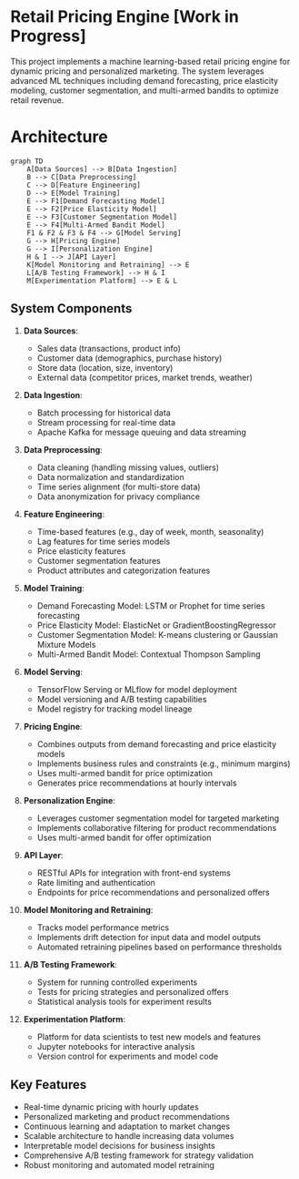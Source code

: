 # Retail Pricing Engine [Work in Progress]
This project implements a machine learning-based retail pricing engine for dynamic pricing and personalized marketing. The system leverages advanced ML techniques including demand forecasting, price elasticity modeling, customer segmentation, and multi-armed bandits to optimize retail revenue.

# Architecture

```mermaid
graph TD
    A[Data Sources] --> B[Data Ingestion]
    B --> C[Data Preprocessing]
    C --> D[Feature Engineering]
    D --> E[Model Training]
    E --> F1[Demand Forecasting Model]
    E --> F2[Price Elasticity Model]
    E --> F3[Customer Segmentation Model]
    E --> F4[Multi-Armed Bandit Model]
    F1 & F2 & F3 & F4 --> G[Model Serving]
    G --> H[Pricing Engine]
    G --> I[Personalization Engine]
    H & I --> J[API Layer]
    K[Model Monitoring and Retraining] --> E
    L[A/B Testing Framework] --> H & I
    M[Experimentation Platform] --> E & L
```
## System Components

1. **Data Sources**: 
   - Sales data (transactions, product info)
   - Customer data (demographics, purchase history)
   - Store data (location, size, inventory)
   - External data (competitor prices, market trends, weather)

2. **Data Ingestion**: 
   - Batch processing for historical data
   - Stream processing for real-time data
   - Apache Kafka for message queuing and data streaming

3. **Data Preprocessing**: 
   - Data cleaning (handling missing values, outliers)
   - Data normalization and standardization
   - Time series alignment (for multi-store data)
   - Data anonymization for privacy compliance

4. **Feature Engineering**: 
   - Time-based features (e.g., day of week, month, seasonality)
   - Lag features for time series models
   - Price elasticity features
   - Customer segmentation features
   - Product attributes and categorization features

5. **Model Training**: 
   - Demand Forecasting Model: LSTM or Prophet for time series forecasting
   - Price Elasticity Model: ElasticNet or GradientBoostingRegressor
   - Customer Segmentation Model: K-means clustering or Gaussian Mixture Models
   - Multi-Armed Bandit Model: Contextual Thompson Sampling

6. **Model Serving**: 
   - TensorFlow Serving or MLflow for model deployment
   - Model versioning and A/B testing capabilities
   - Model registry for tracking model lineage

7. **Pricing Engine**: 
   - Combines outputs from demand forecasting and price elasticity models
   - Implements business rules and constraints (e.g., minimum margins)
   - Uses multi-armed bandit for price optimization
   - Generates price recommendations at hourly intervals

8. **Personalization Engine**: 
   - Leverages customer segmentation model for targeted marketing
   - Implements collaborative filtering for product recommendations
   - Uses multi-armed bandit for offer optimization

9. **API Layer**: 
   - RESTful APIs for integration with front-end systems
   - Rate limiting and authentication
   - Endpoints for price recommendations and personalized offers

10. **Model Monitoring and Retraining**: 
    - Tracks model performance metrics
    - Implements drift detection for input data and model outputs
    - Automated retraining pipelines based on performance thresholds

11. **A/B Testing Framework**: 
    - System for running controlled experiments
    - Tests for pricing strategies and personalized offers
    - Statistical analysis tools for experiment results

12. **Experimentation Platform**: 
    - Platform for data scientists to test new models and features
    - Jupyter notebooks for interactive analysis
    - Version control for experiments and model code

## Key Features

- Real-time dynamic pricing with hourly updates
- Personalized marketing and product recommendations
- Continuous learning and adaptation to market changes
- Scalable architecture to handle increasing data volumes
- Interpretable model decisions for business insights
- Comprehensive A/B testing framework for strategy validation
- Robust monitoring and automated model retraining

